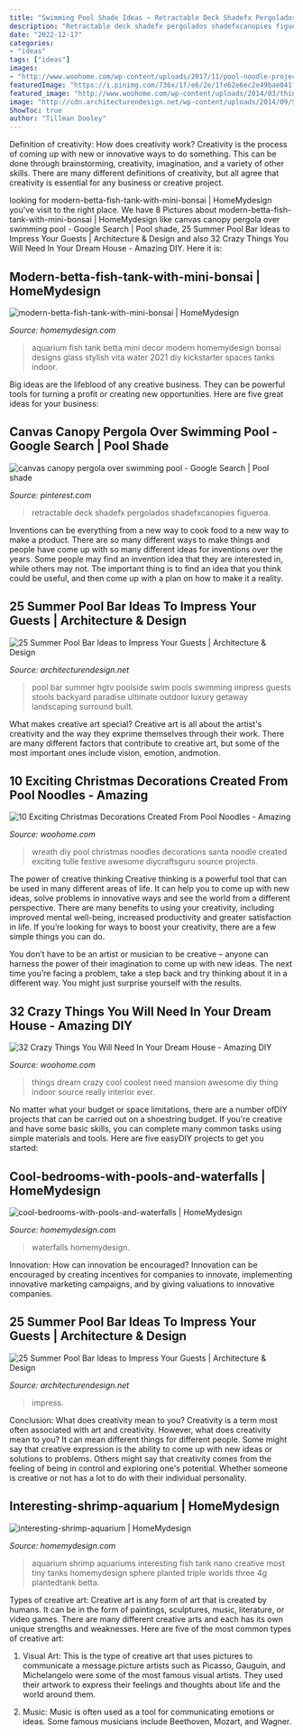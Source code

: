 ```yaml
---
title: "Swimming Pool Shade Ideas ~ Retractable Deck Shadefx Pergolados Shadefxcanopies Figueroa"
description: "Retractable deck shadefx pergolados shadefxcanopies figueroa"
date: "2022-12-17"
categories:
- "ideas"
tags: ["ideas"]
images:
- "http://www.woohome.com/wp-content/uploads/2017/11/pool-noodle-projects-for-christmas-5.jpg"
featuredImage: "https://i.pinimg.com/736x/1f/e6/2e/1fe62e6ec2e49bae041f718a9402f5d2.jpg"
featured_image: "http://www.woohome.com/wp-content/uploads/2014/03/things-in-your-dream-house-4-2.jpg"
image: "http://cdn.architecturendesign.net/wp-content/uploads/2014/09/Summer-Pool-Bar-Ideas-13.jpg"
ShowToc: true
author: "Tillman Dooley"
---
```



Definition of creativity: How does creativity work?
Creativity is the process of coming up with new or innovative ways to do something. This can be done through brainstorming, creativity, imagination, and a variety of other skills. There are many different definitions of creativity, but all agree that creativity is essential for any business or creative project.

	

		
looking for modern-betta-fish-tank-with-mini-bonsai | HomeMydesign you've visit to the right place. We have 8 Pictures about modern-betta-fish-tank-with-mini-bonsai | HomeMydesign like canvas canopy pergola over swimming pool - Google Search | Pool shade, 25 Summer Pool Bar Ideas to Impress Your Guests | Architecture &amp; Design and also 32 Crazy Things You Will Need In Your Dream House - Amazing DIY. Here it is:
		
    
## Modern-betta-fish-tank-with-mini-bonsai | HomeMydesign

<img loading=lazy src="https://homemydesign.com/wp-content/uploads/2021/01/modern-betta-fish-tank-with-mini-bonsai.jpg" onerror="this.onerror=null;this.src='https://tse2.mm.bing.net/th?id=OIP.PprngyuPdsyG-pKAxBW5EAHaLF&amp;pid=15.1';" alt="modern-betta-fish-tank-with-mini-bonsai | HomeMydesign">

_Source: homemydesign.com_

>aquarium fish tank betta mini decor modern homemydesign bonsai designs glass stylish vita water 2021 diy kickstarter spaces tanks indoor. 

	

Big ideas are the lifeblood of any creative business. They can be powerful tools for turning a profit or creating new opportunities. Here are five great ideas for your business:

    
## Canvas Canopy Pergola Over Swimming Pool - Google Search | Pool Shade

<img loading=lazy src="https://i.pinimg.com/736x/1f/e6/2e/1fe62e6ec2e49bae041f718a9402f5d2.jpg" onerror="this.onerror=null;this.src='https://tse3.mm.bing.net/th?id=OIP.sUGLH1ivj1HAr0Gnbj4aQwHaE7&amp;pid=15.1';" alt="canvas canopy pergola over swimming pool - Google Search | Pool shade">

_Source: pinterest.com_

>retractable deck shadefx pergolados shadefxcanopies figueroa. 

	

Inventions can be everything from a new way to cook food to a new way to make a product. There are so many different ways to make things and people have come up with so many different ideas for inventions over the years. Some people may find an invention idea that they are interested in, while others may not. The important thing is to find an idea that you think could be useful, and then come up with a plan on how to make it a reality.

    
## 25 Summer Pool Bar Ideas To Impress Your Guests | Architecture &amp; Design

<img loading=lazy src="http://cdn.architecturendesign.net/wp-content/uploads/2014/09/Summer-Pool-Bar-Ideas-13.jpg" onerror="this.onerror=null;this.src='https://tse3.mm.bing.net/th?id=OIP.s3z-e88JTmqACh7wq6BltAHaJ4&amp;pid=15.1';" alt="25 Summer Pool Bar Ideas to Impress Your Guests | Architecture &amp; Design">

_Source: architecturendesign.net_

>pool bar summer hgtv poolside swim pools swimming impress guests stools backyard paradise ultimate outdoor luxury getaway landscaping surround built. 

	

What makes creative art special?
Creative art is all about the artist's creativity and the way they exprime themselves through their work. There are many different factors that contribute to creative art, but some of the most important ones include vision, emotion, andmotion.

    
## 10 Exciting Christmas Decorations Created From Pool Noodles - Amazing

<img loading=lazy src="http://www.woohome.com/wp-content/uploads/2017/11/pool-noodle-projects-for-christmas-5.jpg" onerror="this.onerror=null;this.src='https://tse1.mm.bing.net/th?id=OIP.m4yTsK3CAiAIrcAqG0P3MAHaN9&amp;pid=15.1';" alt="10 Exciting Christmas Decorations Created From Pool Noodles - Amazing">

_Source: woohome.com_

>wreath diy pool christmas noodles decorations santa noodle created exciting tulle festive awesome diycraftsguru source projects. 

	

The power of creative thinking
Creative thinking is a powerful tool that can be used in many different areas of life. It can help you to come up with new ideas, solve problems in innovative ways and see the world from a different perspective.
There are many benefits to using your creativity, including improved mental well-being, increased productivity and greater satisfaction in life. If you’re looking for ways to boost your creativity, there are a few simple things you can do.

You don’t have to be an artist or musician to be creative – anyone can harness the power of their imagination to come up with new ideas. The next time you’re facing a problem, take a step back and try thinking about it in a different way. You might just surprise yourself with the results.

    
## 32 Crazy Things You Will Need In Your Dream House - Amazing DIY

<img loading=lazy src="http://www.woohome.com/wp-content/uploads/2014/03/things-in-your-dream-house-4-2.jpg" onerror="this.onerror=null;this.src='https://tse2.mm.bing.net/th?id=OIP.sS2gaZdvRPORc1IS9wJofQHaJ4&amp;pid=15.1';" alt="32 Crazy Things You Will Need In Your Dream House - Amazing DIY">

_Source: woohome.com_

>things dream crazy cool coolest need mansion awesome diy thing indoor source really interior ever. 

	

No matter what your budget or space limitations, there are a number ofDIY projects that can be carried out on a shoestring budget. If you're creative and have some basic skills, you can complete many common tasks using simple materials and tools. Here are five easyDIY projects to get you started: 

    
## Cool-bedrooms-with-pools-and-waterfalls | HomeMydesign

<img loading=lazy src="https://homemydesign.com/wp-content/uploads/2020/01/cool-bedrooms-with-pools-and-waterfalls.jpg" onerror="this.onerror=null;this.src='https://tse2.mm.bing.net/th?id=OIP.7-B5cvm1_ZBiG-Xe36HB0wHaLV&amp;pid=15.1';" alt="cool-bedrooms-with-pools-and-waterfalls | HomeMydesign">

_Source: homemydesign.com_

>waterfalls homemydesign. 

	

Innovation: How can innovation be encouraged?
Innovation can be encouraged by creating incentives for companies to innovate, implementing innovative marketing campaigns, and by giving valuations to innovative companies.

    
## 25 Summer Pool Bar Ideas To Impress Your Guests | Architecture &amp; Design

<img loading=lazy src="https://cdn.architecturendesign.net/wp-content/uploads/2014/09/Summer-Pool-Bar-Ideas-19.jpg" onerror="this.onerror=null;this.src='https://tse3.mm.bing.net/th?id=OIP.YlTaNIxlyYHWkkpNIxmZwwHaJ4&amp;pid=15.1';" alt="25 Summer Pool Bar Ideas to Impress Your Guests | Architecture &amp; Design">

_Source: architecturendesign.net_

>impress. 

	

Conclusion: What does creativity mean to you?
Creativity is a term most often associated with art and creativity. However, what does creativity mean to you? It can mean different things for different people. Some might say that creative expression is the ability to come up with new ideas or solutions to problems. Others might say that creativity comes from the feeling of being in control and exploring one's potential. Whether someone is creative or not has a lot to do with their individual personality.

    
## Interesting-shrimp-aquarium | HomeMydesign

<img loading=lazy src="https://homemydesign.com/wp-content/uploads/2015/10/interesting-shrimp-aquarium.jpg" onerror="this.onerror=null;this.src='https://tse4.mm.bing.net/th?id=OIP.bpXkdjUS1aumoiVuwvoShwHaLG&amp;pid=15.1';" alt="interesting-shrimp-aquarium | HomeMydesign">

_Source: homemydesign.com_

>aquarium shrimp aquariums interesting fish tank nano creative most tiny tanks homemydesign sphere planted triple worlds three 4g plantedtank betta. 

	

Types of creative art:
Creative art is any form of art that is created by humans. It can be in the form of paintings, sculptures, music, literature, or video games. There are many different creative arts and each has its own unique strengths and weaknesses. Here are five of the most common types of creative art:
1. Visual Art: This is the type of creative art that uses pictures to communicate a message.picture artists such as Picasso, Gauguin, and Michelangelo were some of the most famous visual artists. They used their artwork to express their feelings and thoughts about life and the world around them.

2. Music: Music is often used as a tool for communicating emotions or ideas. Some famous musicians include Beethoven, Mozart, and Wagner.

